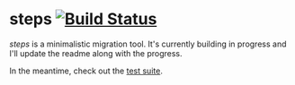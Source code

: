 # steps [![Build Status](https://travis-ci.org/watoki/steps.png?branch=master)](https://travis-ci.org/watoki/steps)

*steps* is a minimalistic migration tool. It's currently building in progress and I'll update the readme along with the progress.

In the meantime, check out the [test suite].

[test suite]: https://github.com/watoki/steps/tree/master/spec/watoki/steps/